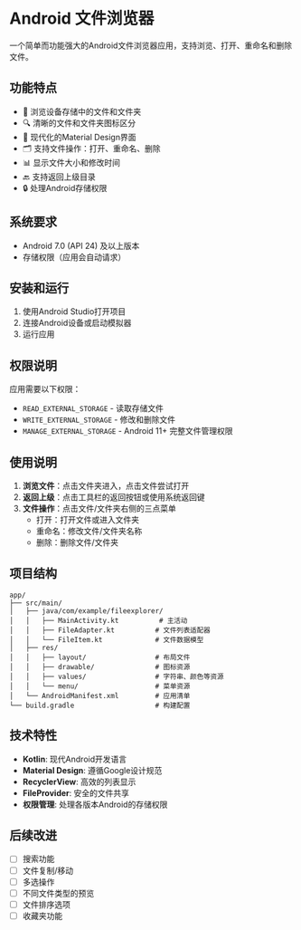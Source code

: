# Android 文件浏览器

一个简单而功能强大的Android文件浏览器应用，支持浏览、打开、重命名和删除文件。

## 功能特点

- 📁 浏览设备存储中的文件和文件夹
- 🔍 清晰的文件和文件夹图标区分
- 📱 现代化的Material Design界面
- 🗂️ 支持文件操作：打开、重命名、删除
- 📊 显示文件大小和修改时间
- 🔙 支持返回上级目录
- 🔒 处理Android存储权限

## 系统要求

- Android 7.0 (API 24) 及以上版本
- 存储权限（应用会自动请求）

## 安装和运行

1. 使用Android Studio打开项目
2. 连接Android设备或启动模拟器
3. 运行应用

## 权限说明

应用需要以下权限：
- `READ_EXTERNAL_STORAGE` - 读取存储文件
- `WRITE_EXTERNAL_STORAGE` - 修改和删除文件
- `MANAGE_EXTERNAL_STORAGE` - Android 11+ 完整文件管理权限

## 使用说明

1. **浏览文件**：点击文件夹进入，点击文件尝试打开
2. **返回上级**：点击工具栏的返回按钮或使用系统返回键
3. **文件操作**：点击文件/文件夹右侧的三点菜单
   - 打开：打开文件或进入文件夹
   - 重命名：修改文件/文件夹名称
   - 删除：删除文件/文件夹

## 项目结构

```
app/
├── src/main/
│   ├── java/com/example/fileexplorer/
│   │   ├── MainActivity.kt          # 主活动
│   │   ├── FileAdapter.kt          # 文件列表适配器
│   │   └── FileItem.kt             # 文件数据模型
│   ├── res/
│   │   ├── layout/                 # 布局文件
│   │   ├── drawable/               # 图标资源
│   │   ├── values/                 # 字符串、颜色等资源
│   │   └── menu/                   # 菜单资源
│   └── AndroidManifest.xml         # 应用清单
└── build.gradle                    # 构建配置
```

## 技术特性

- **Kotlin**: 现代Android开发语言
- **Material Design**: 遵循Google设计规范
- **RecyclerView**: 高效的列表显示
- **FileProvider**: 安全的文件共享
- **权限管理**: 处理各版本Android的存储权限

## 后续改进

- [ ] 搜索功能
- [ ] 文件复制/移动
- [ ] 多选操作
- [ ] 不同文件类型的预览
- [ ] 文件排序选项
- [ ] 收藏夹功能